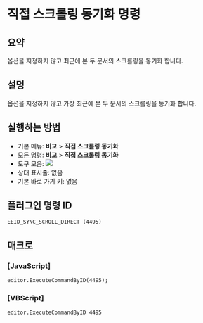 # 직접 스크롤링 동기화 명령

## 요약

옵션을 지정하지 않고 최근에 본 두 문서의 스크롤링을 동기화 합니다.

## 설명

옵션을 지정하지 않고 가장 최근에 본 두 문서의 스크롤링을 동기화 합니다.

## 실행하는 방법

- 기본 메뉴: **비교** \> **직접 스크롤링 동기화**
- [모든 명령](../tools/all_commands): **비교** \> **직접 스크롤링 동기화**
- 도구 모음: ![](../../images/sync24x16..png)
- 상태 표시줄: 없음
- 기본 바로 가기 키: 없음

## 플러그인 명령 ID

```
EEID_SYNC_SCROLL_DIRECT (4495)
```

## 매크로

### \[JavaScript\]

```
editor.ExecuteCommandByID(4495);
```

### \[VBScript\]

```
editor.ExecuteCommandByID 4495
```
